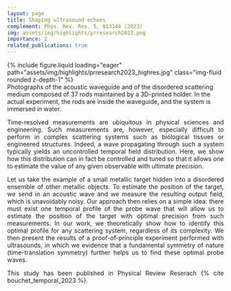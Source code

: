 ```yaml
---
layout: page
title: Shaping ultrasound echoes
complement: Phys. Rev. Res. 5, 013144 (2023)
img: assets/img/highlights/prresearch2023.png
importance: 2
related_publications: true
---
```


<div class="row">
    <div class="col-sm mt-3 mt-md-0">
        {% include figure.liquid loading="eager" path="assets/img/highlights/prresearch2023_highres.jpg" class="img-fluid rounded z-depth-1" %}
    </div>
</div>
<div class="caption">
    Photographs of the acoustic waveguide and of the disordered scattering medium composed of 37 rods maintained by a 3D-printed holder. In the actual experiment, the rods are inside the waveguide, and the system is immersed in water.
</div>

<p align="justify"> 
Time-resolved measurements are ubiquitous in physical sciences and engineering. Such measurements are, however, especially difficult to perform in complex scattering systems such as biological tissues or engineered structures. Indeed, a wave propagating through such a system typically yields an uncontrolled temporal field distribution. Here, we show how this distribution can in fact be controlled and tuned so that it allows one to estimate the value of any given observable with ultimate precision.
</p>

<p align="justify"> 
Let us take the example of a small metallic target hidden into a disordered ensemble of other metallic objects. To estimate the position of the target, we send in an acoustic wave and we measure the resulting output field, which is unavoidably noisy. Our approach then relies on a simple idea: there must exist one temporal profile of the probe wave that will allow us to estimate the position of the target with optimal precision from such measurements. In our work, we theoretically show how to identify this optimal profile for any scattering system, regardless of its complexity. We then present the results of a proof-of-principle experiment performed with ultrasounds, in which we evidence that a fundamental symmetry of nature (time-translation symmetry) further helps us to find these optimal probe waves. 
</p>

<p align="justify"> 
This study has been published in Physical Review Reserach {% cite bouchet_temporal_2023 %}.
</p>
